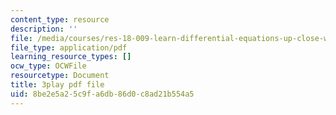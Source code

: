 ```yaml
---
content_type: resource
description: ''
file: /media/courses/res-18-009-learn-differential-equations-up-close-with-gilbert-strang-and-cleve-moler-fall-2015/8be2e5a25c9fa6db86d0c8ad21b554a5_LwSk9M5lJx4.pdf
file_type: application/pdf
learning_resource_types: []
ocw_type: OCWFile
resourcetype: Document
title: 3play pdf file
uid: 8be2e5a2-5c9f-a6db-86d0-c8ad21b554a5
---
```

